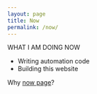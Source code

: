 ```yaml
---
layout: page
title: Now
permalink: /now/
---
```


WHAT I AM DOING NOW

- Writing automation code
- Building this website

Why [now page](https://nownownow.com/about)?

